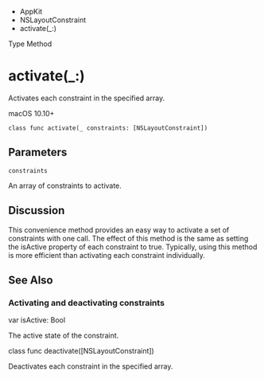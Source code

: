 

- AppKit
- NSLayoutConstraint
-  activate(\_:) 

Type Method

# activate(\_:)

Activates each constraint in the specified array.

macOS 10.10+

``` source
class func activate(_ constraints: [NSLayoutConstraint])
```

## Parameters 

`constraints`  

An array of constraints to activate.

## Discussion

This convenience method provides an easy way to activate a set of constraints with one call. The effect of this method is the same as setting the isActive property of each constraint to true. Typically, using this method is more efficient than activating each constraint individually.

## See Also

### Activating and deactivating constraints

var isActive: Bool

The active state of the constraint.

class func deactivate([NSLayoutConstraint])

Deactivates each constraint in the specified array.

